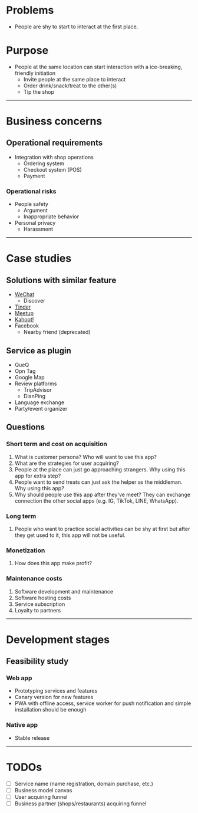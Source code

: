 # Problems
- People are shy to start to interact at the first place.

# Purpose
- People at the same location can start interaction with a ice-breaking, friendly initiation
  - Invite people at the same place to interact
  - Order drink/snack/treat to the other(s)
  - Tip the shop

---

# Business concerns
## Operational requirements
- Integration with shop operations
  - Ordering system
  - Checkout system (POS)
  - Payment

### Operational risks
- People safety
  - Argument
  - Inappropriate behavior
- Personal privacy 
  - Harassment

---

# Case studies
## Solutions with similar feature
- [WeChat](https://www.wechat.com/)
  - Discover
- [Tinder](https://tinder.com/)
- [Meetup](https://www.meetup.com/)
- [Kahoot!](https://kahoot.com/)
- Facebook
  - Nearby friend (deprecated)

## Service as plugin
- QueQ
- Opn Tag
- Google Map
- Review platforms
  - TripAdvisor
  - DianPing
- Language exchange
- Party/event organizer

## Questions
### Short term and cost on acquisition
1. What is customer persona? Who will want to use this app?
2. What are the strategies for user acquiring?
3. People at the place can just go approaching strangers. Why using this app for extra step?
4. People want to send treats can just ask the helper as the middleman. Why using this app?
5. Why should people use this app after they've meet? They can exchange connection the other social apps (e.g. IG, TikTok, LINE, WhatsApp).

### Long term
1. People who want to practice social activities can be shy at first but after they get used to it, this app will not be useful.

### Monetization
1. How does this app make profit?

### Maintenance costs
1. Software development and maintenance
2. Software hosting costs
3. Service subscription
4. Loyalty to partners

---

# Development stages
## Feasibility study
### Web app
- Prototyping services and features
- Canary version for new features
- PWA with offline access, service worker for push notification and simple installation should be enough

### Native app
- Stable release

---

# TODOs
- [ ] Service name (name registration, domain purchase, etc.)
- [ ] Business model canvas
- [ ] User acquiring funnel
- [ ] Business partner (shops/restaurants) acquiring funnel

